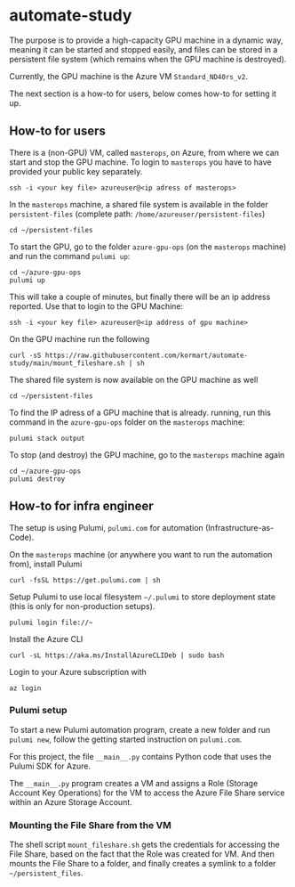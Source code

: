 # automate-study

The purpose is to provide a high-capacity GPU machine in a dynamic way, meaning it can be started and stopped easily, and files can be stored in a persistent file system (which remains when the GPU machine is destroyed).
 
Currently, the GPU machine is the Azure VM `Standard_ND40rs_v2`.

The next section is a how-to for users, below comes how-to for setting it up.

## How-to for users

There is a (non-GPU) VM, called `masterops`, on Azure, from where we can start and stop the GPU machine.
To login to `masterops` you have to have provided your public key separately.

    ssh -i <your key file> azureuser@<ip adress of masterops>

In the `masterops` machine, a shared file system is available in the folder `persistent-files` (complete path: `/home/azureuser/persistent-files`)

    cd ~/persistent-files
 
To start the GPU, go to the folder `azure-gpu-ops` (on the `masterops` machine) and run the command `pulumi up`:

    cd ~/azure-gpu-ops
    pulumi up

This will take a couple of minutes, but finally there will be an ip address reported. Use that to login to the GPU Machine:

    ssh -i <your key file> azureuser@<ip address of gpu machine>

On the GPU machine run the following

    curl -sS https://raw.githubusercontent.com/kormart/automate-study/main/mount_fileshare.sh | sh

The shared file system is now available on the GPU machine as well

    cd ~/persistent-files
 
To find the IP adress of a GPU machine that is already. running, run this command in the `azure-gpu-ops` folder on the `masterops` machine:

    pulumi stack output

To stop (and destroy) the GPU machine, go to the `masterops` machine again

    cd ~/azure-gpu-ops
    pulumi destroy
    

## How-to for infra engineer

The setup is using Pulumi, `pulumi.com` for automation (Infrastructure-as-Code).

On the `masterops` machine (or anywhere you want to run the automation from), install Pulumi

    curl -fsSL https://get.pulumi.com | sh
    
Setup Pulumi to use local filesystem `~/.pulumi` to store deployment state (this is only for non-production setups).

    pulumi login file://~
    
Install the Azure CLI

    curl -sL https://aka.ms/InstallAzureCLIDeb | sudo bash

Login to your Azure subscription with

    az login
    
### Pulumi setup

To start a new Pulumi automation program, create a new folder and run `pulumi new`, follow the getting started instruction on `pulumi.com`.

For this project, the file `__main__.py` contains Python code that uses the Pulumi SDK for Azure.

The `__main__.py` program creates a VM and assigns a Role (Storage Account Key Operations) for the VM to access the Azure File Share service within an Azure Storage Account.

### Mounting the File Share from the VM

The shell script `mount_fileshare.sh` gets the credentials for accessing the File Share, based on the fact that the Role was created for VM. And then mounts the File Share to a folder, and finally creates a symlink to a folder `~/persistent_files`.

